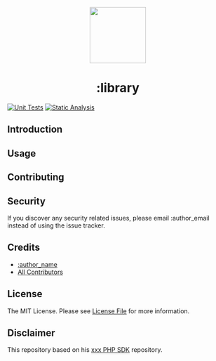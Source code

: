 <p align="center">
  <img src="https://www.php.net/images/logos/new-php-logo.svg" width="128" height="128"/>
</p>

<h1 align="center">:library</h1>

[![Unit Tests](https://github.com/josephgodwinkimani/laravel-package-skeleton/actions/workflows/tests.yml/badge.svg)](https://github.com/josephgodwinkimani/laravel-package-skeleton/actions/workflows/tests.yml)
[![Static Analysis](https://github.com/josephgodwinkimani/laravel-package-skeleton/actions/workflows/static-analysis.yml/badge.svg)](https://github.com/josephgodwinkimani/laravel-package-skeleton/actions/workflows/static-analysis.yml)

## Introduction


## Usage


## Contributing


## Security

If you discover any security related issues, please email :author_email instead of using the issue tracker.

## Credits

- [:author_name](https://github.com/:author_username)
- [All Contributors](../../contributors)

## License

The MIT License. Please see [License File](LICENSE.md) for more information.

## Disclaimer

This repository based on his [xxx PHP SDK](https://github.com/) repository.